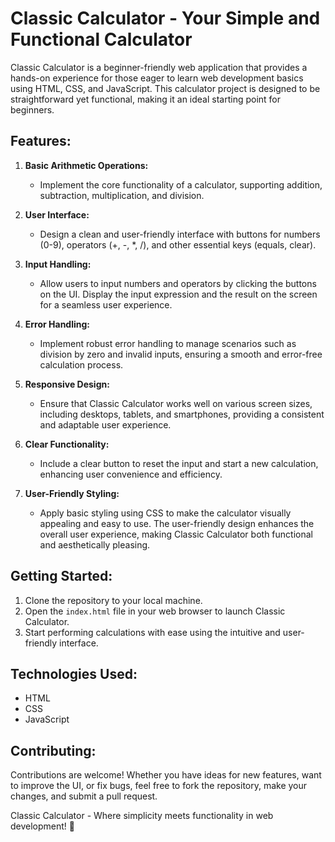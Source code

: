 # Classic Calculator - Your Simple and Functional Calculator

Classic Calculator is a beginner-friendly web application that provides a hands-on experience for those eager to learn web development basics using HTML, CSS, and JavaScript. This calculator project is designed to be straightforward yet functional, making it an ideal starting point for beginners.

## Features:

1. **Basic Arithmetic Operations:**
   - Implement the core functionality of a calculator, supporting addition, subtraction, multiplication, and division.

2. **User Interface:**
   - Design a clean and user-friendly interface with buttons for numbers (0-9), operators (+, -, *, /), and other essential keys (equals, clear).

3. **Input Handling:**
   - Allow users to input numbers and operators by clicking the buttons on the UI. Display the input expression and the result on the screen for a seamless user experience.

4. **Error Handling:**
   - Implement robust error handling to manage scenarios such as division by zero and invalid inputs, ensuring a smooth and error-free calculation process.

5. **Responsive Design:**
   - Ensure that Classic Calculator works well on various screen sizes, including desktops, tablets, and smartphones, providing a consistent and adaptable user experience.

6. **Clear Functionality:**
   - Include a clear button to reset the input and start a new calculation, enhancing user convenience and efficiency.

7. **User-Friendly Styling:**
   - Apply basic styling using CSS to make the calculator visually appealing and easy to use. The user-friendly design enhances the overall user experience, making Classic Calculator both functional and aesthetically pleasing.

## Getting Started:

1. Clone the repository to your local machine.
2. Open the `index.html` file in your web browser to launch Classic Calculator.
3. Start performing calculations with ease using the intuitive and user-friendly interface.

## Technologies Used:

- HTML
- CSS
- JavaScript

## Contributing:

Contributions are welcome! Whether you have ideas for new features, want to improve the UI, or fix bugs, feel free to fork the repository, make your changes, and submit a pull request.

Classic Calculator - Where simplicity meets functionality in web development! 🧮
